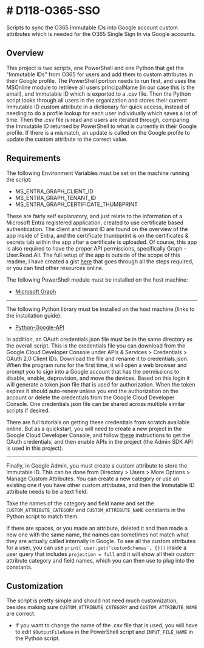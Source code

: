 
# # D118-O365-SSO

Scripts to sync the O365 Immutable IDs into Google account custom attributes which is needed for the O365 Single Sign In via Google accounts.

## Overview

This project is two scripts, one PowerShell and one Python that get the "Immutable IDs" from O365 for users and add them to custom attributes in their Google profile. The PowerShell portion needs to run first, and uses the MSOnline module to retrieve all users principalName (in our case this is the email), and Immutable ID which is exported to a .csv file. Then the Python script looks through all users in the organization and stores their current Immutable ID custom attribute in a dictionary for quick access, instead of needing to do a profile lookup for each user individually which saves a lot of time. Then the .csv file is read and users are iterated through, comparing the Immutable ID returned by PowerShell to what is currently in their Google profile. If there is a mismatch, an update is called on the Google profile to update the custom attribute to the correct value.

## Requirements

The following Environment Variables must be set on the machine running the script:

- MS_ENTRA_GRAPH_CLIENT_ID
- MS_ENTRA_GRAPH_TENANT_ID
- MS_ENTRA_GRAPH_CERTIFICATE_THUMBPRINT

These are fairly self explanatory, and just relate to the information of a Microsoft Entra registered application, created to use certificate based authentication. The client and tenant ID are found on the overview of the app inside of Entra, and the certificate thumbprint is on the certificates & secrets tab within the app after a certificate is uploaded.
Of course, this app is also required to have the proper API permissions, specifically Graph - User.Read.All.
The full setup of the app is outside of the scope of this readme, I have created a gist [here](https://gist.github.com/Philip-Greyson/7fd32026b7aa39b3a0eb45c92173b05b) that goes through all the steps required, or you can find other resources online.

The following PowerShell module must be installed on the host machine:

- [Microsoft Graph](https://learn.microsoft.com/en-us/powershell/microsoftgraph/installation?view=graph-powershell-1.0)

____
The following Python library must be installed on the host machine (links to the installation guide):

- [Python-Google-API](https://github.com/googleapis/google-api-python-client#installation)

In addition, an OAuth credentials.json file must be in the same directory as the overall script. This is the credentials file you can download from the Google Cloud Developer Console under APIs & Services > Credentials > OAuth 2.0 Client IDs. Download the file and rename it to credentials.json. When the program runs for the first time, it will open a web browser and prompt you to sign into a Google account that has the permissions to disable, enable, deprovision, and move the devices. Based on this login it will generate a token.json file that is used for authorization. When the token expires it should auto-renew unless you end the authorization on the account or delete the credentials from the Google Cloud Developer Console. One credentials.json file can be shared across multiple similar scripts if desired.

There are full tutorials on getting these credentials from scratch available online. But as a quickstart, you will need to create a new project in the Google Cloud Developer Console, and follow [these](https://developers.google.com/workspace/guides/create-credentials#desktop-app) instructions to get the OAuth credentials, and then enable APIs in the project (the Admin SDK API is used in this project).
____

Finally, in Google Admin, you must create a custom attribute to store the Immutable ID. This can be done from Directory > Users > More Options > Manage Custom Attributes. You can create a new category or use an existing one if you have other custom attributes, and then the Immutable ID attribute needs to be a text field.

Take the names of the category and field name and set the `CUSTOM_ATTRIBUTE_CATEGORY` and `CUSTOM_ATTRIBUTE_NAME` constants in the Python script to match them.

If there are spaces, or you made an attribute, deleted it and then made a new one with the same name, the names can sometimes not match what they are actually called internally in Google. To see all the custom attributes for a user, you can use `print( user.get('customSchemas', {}))` inside a user query that includes `projection = full` and it will show all their custom attribute category and field names, which you can then use to plug into the constants.

## Customization

The script is pretty simple and should not need much customization, besides making sure `CUSTOM_ATTRIBUTE_CATEGORY` and `CUSTOM_ATTRIBUTE_NAME` are correct.

- If you want to change the name of the .csv file that is used, you will have to edit `$OutputFileName` in the PowerShell script and `INPUT_FILE_NAME` in the Python script.
